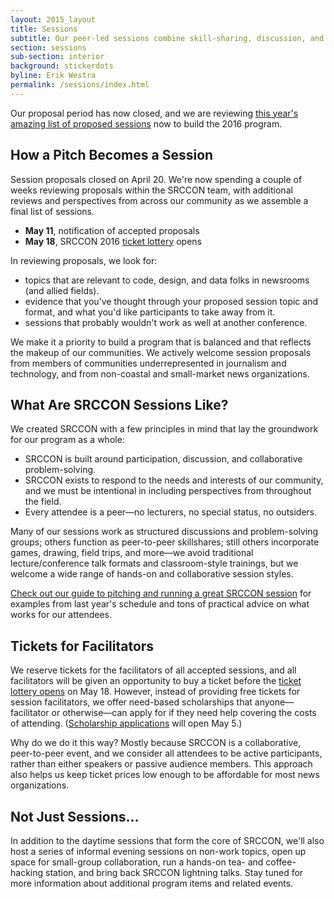 ```yaml
---
layout: 2015_layout
title: Sessions
subtitle: Our peer-led sessions combine skill-sharing, discussion, and collaboration.
section: sessions
sub-section: interior
background: stickerdots
byline: Erik Westra
permalink: /sessions/index.html
---
```

Our proposal period has now closed, and we are reviewing [this year's amazing list of proposed sessions](/sessions/proposals) now to build the 2016 program.

## How a Pitch Becomes a Session
Session proposals closed on April 20. We're now spending a couple of weeks reviewing proposals within the SRCCON team, with additional reviews and perspectives from across our community as we assemble a final list of sessions.

* **May 11**, notification of accepted proposals
* **May 18**, SRCCON 2016 [ticket lottery](/tickets) opens

In reviewing proposals, we look for:

* topics that are relevant to code, design, and data folks in newsrooms (and allied fields).
* evidence that you've thought through your proposed session topic and format, and what you'd like participants to take away from it.
* sessions that probably wouldn't work as well at another conference.

We make it a priority to build a program that is balanced and that reflects the makeup of our communities. We actively welcome session proposals from members of communities underrepresented in journalism and technology, and from non-coastal and small-market news organizations.

## What Are SRCCON Sessions Like?

We created SRCCON with a few principles in mind that lay the groundwork for our program as a whole:

* SRCCON is built around participation, discussion, and collaborative problem-solving.
* SRCCON exists to respond to the needs and interests of our community, and we must be intentional in including perspectives from throughout the field.
* Every attendee is a peer—no lecturers, no special status, no outsiders.

Many of our sessions work as structured discussions and problem-solving groups; others function as peer-to-peer skillshares; still others incorporate games, drawing, field trips, and more—we avoid traditional lecture/conference talk formats and classroom-style trainings, but we welcome a wide range of hands-on and collaborative session styles.

[Check out our guide to pitching and running a great SRCCON session](/sessions/great_session) for examples from last year's schedule and tons of practical advice on what works for our attendees.

## Tickets for Facilitators

We reserve tickets for the facilitators of all accepted sessions, and all facilitators will be given an opportunity to buy a ticket before the [ticket lottery opens](/tickets) on May 18. However, instead of providing free tickets for session facilitators, we offer need-based scholarships that anyone—facilitator or otherwise—can apply for if they need help covering the costs of attending. ([Scholarship applications](/scholarships) will open May 5.)

Why do we do it this way? Mostly because SRCCON is a collaborative, peer-to-peer event, and we consider all attendees to be active participants, rather than either speakers or passive audience members.  This approach also helps us keep ticket prices low enough to be affordable for most news organizations.

## Not Just Sessions…

In addition to the daytime sessions that form the core of SRCCON, we'll also host a series of informal evening sessions on non-work topics, open up space for small-group collaboration, run a hands-on tea- and coffee-hacking station, and bring back SRCCON lightning talks. Stay tuned for more information about additional program items and related events.
